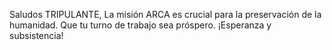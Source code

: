 Saludos TRIPULANTE,
La misión ARCA es crucial para la preservación de la humanidad\. Que tu turno de trabajo sea próspero\.
¡Esperanza y subsistencia\!